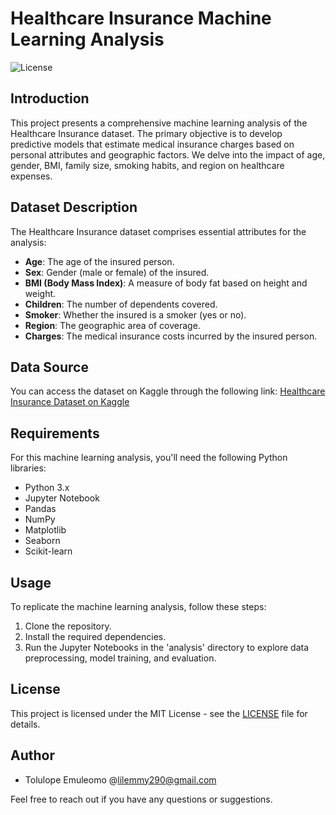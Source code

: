 # Healthcare Insurance Machine Learning Analysis

![License](https://img.shields.io/badge/license-MIT-green)

## Introduction

This project presents a comprehensive machine learning analysis of the Healthcare Insurance dataset. The primary objective is to develop predictive models that estimate medical insurance charges based on personal attributes and geographic factors. We delve into the impact of age, gender, BMI, family size, smoking habits, and region on healthcare expenses.

## Dataset Description

The Healthcare Insurance dataset comprises essential attributes for the analysis:

- **Age**: The age of the insured person.
- **Sex**: Gender (male or female) of the insured.
- **BMI (Body Mass Index)**: A measure of body fat based on height and weight.
- **Children**: The number of dependents covered.
- **Smoker**: Whether the insured is a smoker (yes or no).
- **Region**: The geographic area of coverage.
- **Charges**: The medical insurance costs incurred by the insured person.

## Data Source

You can access the dataset on Kaggle through the following link: [Healthcare Insurance Dataset on Kaggle](https://www.kaggle.com/datasets/willianoliveiragibin/healthcare-insurance?rvi=1)

## Requirements

For this machine learning analysis, you'll need the following Python libraries:

- Python 3.x
- Jupyter Notebook
- Pandas
- NumPy
- Matplotlib
- Seaborn
- Scikit-learn

## Usage

To replicate the machine learning analysis, follow these steps:

1. Clone the repository.
2. Install the required dependencies.
3. Run the Jupyter Notebooks in the 'analysis' directory to explore data preprocessing, model training, and evaluation.

## License

This project is licensed under the MIT License - see the [LICENSE](LICENSE) file for details.

## Author

- Tolulope Emuleomo @lilemmy290@gmail.com

Feel free to reach out if you have any questions or suggestions.

